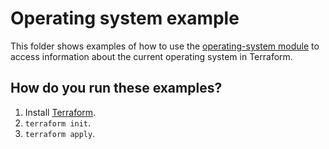 # Operating system example

This folder shows examples of how to use the [operating-system module](https://github.com/terraform-modules-krish/terraform-aws-utilities/blob/v0.9.0/modules/operating-system) to access information
about the current operating system in Terraform.




## How do you run these examples?

1. Install [Terraform](https://www.terraform.io/).
1. `terraform init`.
1. `terraform apply`.



